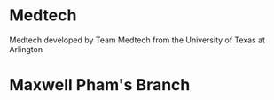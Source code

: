 # Medtech

Medtech developed by Team Medtech from the University of Texas at Arlington

# Maxwell Pham's Branch
